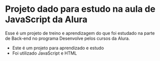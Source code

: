 # Projeto dado para estudo na aula de JavaScript da Alura

Esse é um projeto de treino e aprendizagem do que foi estudado na parte de Back-end no programa Desenvolve pelos cursos da Alura.

- Este é um projeto para aprendizado e estudo
- Foi utilizado JavaScript e HTML
